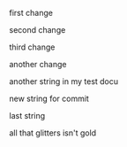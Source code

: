 first change

second change

third change

another change


another string in my test docu

new string for commit

last string 

all that glitters isn't gold

